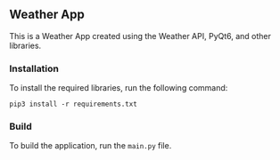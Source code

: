 ## Weather App

This is a Weather App created using the Weather API, PyQt6, and other libraries.

### Installation

To install the required libraries, run the following command:
```
pip3 install -r requirements.txt
```
### Build

To build the application, run the `main.py` file.
